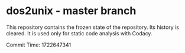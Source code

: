 # dos2unix - master branch

This repository contains the frozen state of the repository.
Its history is cleared. It is used only for static code
analysis with Codacy.

Commit Time: 1722647341